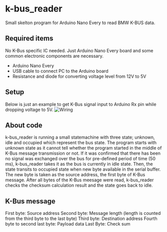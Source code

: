 # k-bus_reader
Small skelton program for Arduino Nano Every to read BMW K-BUS data.

## Required items
No K-Bus specific IC needed. Just Arduino Nano Every board and some common electronic components are necessary.
- Arduino Nano Every
- USB cable to connect PC to the Arduino board
- Resistance and diode for converting voltage level from 12V to 5V

## Setup
Below is just an example to get K-Bus signal input to Arduino Rx pin while dropping voltage to 5V.
  ![Wiring](https://github.com/hismat/k-bus_reader/assets/13138692/888751c3-6ce5-4c42-88fd-442fac4d8dc0)
  
## About code
k-bus_reader is running a small statemachine with three state; unknown, idle and occupied which represent the bus state.
The program starts with unknown state as it cannot tell whether the program started in the middle of K-Bus message transmission or not.
If it was confirmed that there has been no signal was exchanged over the bus for pre-defined period of time (50 ms), k-bus_reader takes it as the bus is currently in idle state.
Then, the state transits to occupied state when new byte available in the serial buffer. The new byte is taken as the source address, the first byte of K-Bus message.
After all bytes of the K-Bus meesage were read, k-bus_reader checks the checksum calculation result and the state goes back to idle.

## K-Bus message
First byte: Source address
Second byte: Message length (length is counted from the third byte to the last byte)
Third byte: Destination address
Fourth byte to second last byte: Payload data
Last Byte: Check sum
